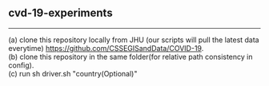 ## cvd-19-experiments
----------------------
(a) clone this repository locally from JHU (our scripts will pull the latest data everytime) https://github.com/CSSEGISandData/COVID-19.  
(b) clone this repository in the same folder(for relative path consistency in config).  
(c) run sh driver.sh "country(Optional)" 
